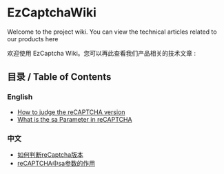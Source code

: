 # EzCaptchaWiki

Welcome to the project wiki. You can view the technical articles related to our products here

欢迎使用 EzCaptcha Wiki。您可以再此查看我们产品相关的技术文章 :   

## 目录 / Table of Contents

### English   

- [How to judge the reCAPTCHA version](docs/en/How-to-judge-the-recaptcha-version.md)   
- [What is the sa Parameter in reCAPTCHA](docs/en/What-is-the-sa-parameter-in-reCAPTCHA.md)   

### 中文   

- [如何判断reCaptcha版本](docs/zh/如何判断reCaptcha版本.md)   
- [reCAPTCHA中sa参数的作用](docs/zh/reCAPTCHA中sa参数的作用.md)   
